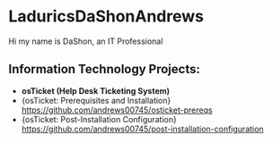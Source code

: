 # LaduricsDaShonAndrews
Hi my name is DaShon, an IT Professional

<h2> Information Technology Projects:</h2>

- <b>osTicket (Help Desk Ticketing System)</b>
- {osTicket: Prerequisites and Installation} https://github.com/andrews00745/osticket-prereqs
- {osTicket: Post-Installation Configuration} https://github.com/andrews00745/post-installation-configuration

